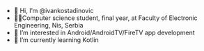- 👋 Hi, I’m @ivankostadinovic
- 🧑‍🎓Computer science student, final year, at Faculty of Electronic Engineering, Nis, Serbia
- 👀 I’m interested in Android/AndroidTV/FireTV app development
- 🌱 I’m currently learning Kotlin

<!---
ivankostadinovic/ivankostadinovic is a ✨ special ✨ repository because its `README.md` (this file) appears on your GitHub profile.
You can click the Preview link to take a look at your changes.
--->
